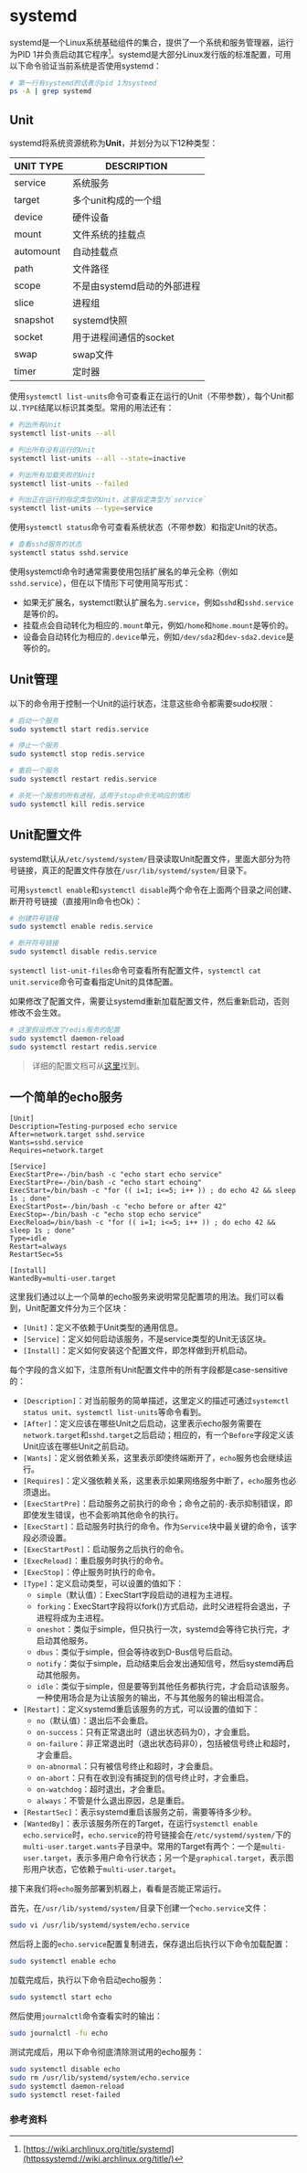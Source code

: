# systemd

systemd是一个Linux系统基础组件的集合，提供了一个系统和服务管理器，运行为PID 1并负责启动其它程序[^1]。systemd是大部分Linux发行版的标准配置，可用以下命令验证当前系统是否使用systemd：

```bash
# 第一行有systemd的话表示pid 1为systemd
ps -A | grep systemd
```

## Unit

systemd将系统资源统称为**Unit**，并划分为以下12种类型：

| UNIT TYPE | DESCRIPTION |
| --- | --- |
| service | 系统服务 |
| target | 多个unit构成的一个组 |
| device | 硬件设备 |
| mount | 文件系统的挂载点 |
| automount | 自动挂载点 |
| path | 文件路径 |
| scope | 不是由systemd启动的外部进程 |
| slice | 进程组 |
| snapshot | systemd快照 |
| socket | 用于进程间通信的socket |
| swap | swap文件 |
| timer | 定时器 |

使用`systemctl list-units`命令可查看正在运行的Unit（不带参数），每个Unit都以`.TYPE`结尾以标识其类型。常用的用法还有：

```bash
# 列出所有Unit
systemctl list-units --all
```

```bash
# 列出所有没有运行的Unit
systemctl list-units --all --state=inactive
```

```bash
# 列出所有加载失败的Unit
systemctl list-units --failed
```

```bash
# 列出正在运行的指定类型的Unit，这里指定类型为`service`
systemctl list-units --type=service
```

使用`systemctl status`命令可查看系统状态（不带参数）和指定Unit的状态。

```bash
# 查看sshd服务的状态
systemctl status sshd.service
```

使用systemctl命令时通常需要使用包括扩展名的单元全称（例如`sshd.service`），但在以下情形下可使用简写形式：

- 如果无扩展名，systemctl默认扩展名为`.service`，例如`sshd`和`sshd.service`是等价的。
- 挂载点会自动转化为相应的`.mount`单元，例如`/home`和`home.mount`是等价的。
- 设备会自动转化为相应的`.device`单元，例如`/dev/sda2`和`dev-sda2.device`是等价的。

## Unit管理

以下的命令用于控制一个Unit的运行状态，注意这些命令都需要sudo权限：

```bash
# 启动一个服务
sudo systemctl start redis.service

# 停止一个服务
sudo systemctl stop redis.service

# 重启一个服务
sudo systemctl restart redis.service

# 杀死一个服务的所有进程，适用于stop命令无响应的情形
sudo systemctl kill redis.service
```

## Unit配置文件

systemd默认从`/etc/systemd/system/`目录读取Unit配置文件，里面大部分为符号链接，真正的配置文件存放在`/usr/lib/systemd/system/`目录下。

可用`systemctl enable`和`systemctl disable`两个命令在上面两个目录之间创建、断开符号链接（直接用ln命令也Ok）：

```bash
# 创建符号链接
sudo systemctl enable redis.service

# 断开符号链接
sudo systemctl disable redis.service
```

`systemctl list-unit-files`命令可查看所有配置文件，`systemctl cat unit.service`命令可查看指定Unit的具体配置。

如果修改了配置文件，需要让systemd重新加载配置文件，然后重新启动，否则修改不会生效。

```bash
# 这里假设修改了redis服务的配置
sudo systemctl daemon-reload
sudo systemctl restart redis.service
```

> 详细的配置文档可从[这里](https://www.freedesktop.org/software/systemd/man/systemd.unit.html)找到。

## 一个简单的echo服务

```text
[Unit]
Description=Testing-purposed echo service
After=network.target sshd.service
Wants=sshd.service
Requires=network.target

[Service]
ExecStartPre=-/bin/bash -c "echo start echo service"
ExecStartPre=-/bin/bash -c "echo start echoing"
ExecStart=/bin/bash -c "for (( i=1; i<=5; i++ )) ; do echo 42 && sleep 1s ; done"
ExecStartPost=-/bin/bash -c "echo before or after 42"
ExecStop=-/bin/bash -c "echo stop echo service"
ExecReload=/bin/bash -c "for (( i=1; i<=5; i++ )) ; do echo 42 && sleep 1s ; done"
Type=idle
Restart=always
RestartSec=5s

[Install]
WantedBy=multi-user.target
```

这里我们通过以上一个简单的echo服务来说明常见配置项的用法。我们可以看到，Unit配置文件分为三个区块：

- `[Unit]`：定义不依赖于Unit类型的通用信息。
- `[Service]`：定义如何启动该服务，不是service类型的Unit无该区块。
- `[Install]`：定义如何安装这个配置文件，即怎样做到开机启动。

每个字段的含义如下，注意所有Unit配置文件中的所有字段都是case-sensitive的：

- `[Description]`：对当前服务的简单描述，这里定义的描述可通过`systemctl status unit`、`systemctl list-units`等命令看到。
- `[After]`：定义应该在哪些Unit之后启动，这里表示echo服务需要在`network.target`和`sshd.target`之后启动；相应的，有一个`Before`字段定义该Unit应该在哪些Unit之前启动。
- `[Wants]`：定义弱依赖关系，这里表示即使终端断开了，`echo`服务也会继续运行。
- `[Requires]`：定义强依赖关系，这里表示如果网络服务中断了，`echo`服务也必须退出。
- `[ExecStartPre]`：启动服务之前执行的命令；命令之前的`-`表示抑制错误，即即使发生错误，也不会影响其他命令的执行。
- `[ExecStart]`：启动服务时执行的命令。作为`Service`块中最关键的命令，该字段必须设置。
- `[ExecStartPost]`：启动服务之后执行的命令。
- `[ExecReload]`：重启服务时执行的命令。
- `[ExecStop]`：停止服务时执行的命令。
- `[Type]`：定义启动类型，可以设置的值如下：
  - `simple`（默认值）：ExecStart字段启动的进程为主进程。
  - `forking`：ExecStart字段将以fork()方式启动，此时父进程将会退出，子进程将成为主进程。
  - `oneshot`：类似于simple，但只执行一次，systemd会等待它执行完，才启动其他服务。
  - `dbus`：类似于simple，但会等待收到D-Bus信号后启动。
  - `notify`：类似于simple，启动结束后会发出通知信号，然后systemd再启动其他服务。
  - `idle`：类似于simple，但是要等到其他任务都执行完，才会启动该服务。一种使用场合是为让该服务的输出，不与其他服务的输出相混合。
- `[Restart]`：定义systemd重启该服务的方式，可以设置的值如下：
  - `no`（默认值）：退出后不会重启。
  - `on-success`：只有正常退出时（退出状态码为0），才会重启。
  - `on-failure`：非正常退出时（退出状态码非0），包括被信号终止和超时，才会重启。
  - `on-abnormal`：只有被信号终止和超时，才会重启。
  - `on-abort`：只有在收到没有捕捉到的信号终止时，才会重启。
  - `on-watchdog`：超时退出，才会重启。
  - `always`：不管是什么退出原因，总是重启。
- `[RestartSec]`：表示systemd重启该服务之前，需要等待多少秒。
- `[WantedBy]`：表示该服务所在的Target，在运行`systemctl enable echo.service`时，`echo.service`的符号链接会在`/etc/systemd/system/`下的`multi-user.target.wants`子目录中。常用的Target有两个：一个是`multi-user.target`，表示多用户命令行状态；另一个是`graphical.target`，表示图形用户状态，它依赖于`multi-user.target`。

接下来我们将`echo`服务部署到机器上，看看是否能正常运行。

首先，在`/usr/lib/systemd/system/`目录下创建一个`echo.service`文件：

```bash
sudo vi /usr/lib/systemd/system/echo.service
```

然后将上面的`echo.service`配置复制进去，保存退出后执行以下命令加载配置：

```bash
sudo systemctl enable echo
```

加载完成后，执行以下命令启动echo服务：

```bash
sudo systemctl start echo
```

然后使用`journalctl`命令查看实时的输出：

```bash
sudo journalctl -fu echo
```

测试完成后，用以下命令彻底清除测试用的echo服务：

```bash
sudo systemctl disable echo
sudo rm /usr/lib/systemd/system/echo.service
sudo systemctl daemon-reload
sudo systemctl reset-failed
```

### 参考资料

[^1]: [https://wiki.archlinux.org/title/systemd](httpssystemd://wiki.archlinux.org/title/)

[^2]: [http://www.ruanyifeng.com/blog/2016/03/systemd-tutorial-commands.html](http://www.ruanyifeng.com/blog/2016/03/systemd-tutorial-commands.html)

[^3]: [http://www.ruanyifeng.com/blog/2016/03/systemd-tutorial-part-two.html](http://www.ruanyifeng.com/blog/2016/03/systemd-tutorial-part-two.html)

[^4]: [https://www.freedesktop.org/software/systemd/man/systemd.unit.html](https://www.freedesktop.org/software/systemd/man/systemd.unit.html)
